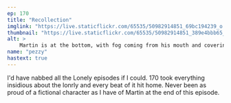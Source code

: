 ```yaml
---
ep: 170
title: "Recollection"
imglink: "https://live.staticflickr.com/65535/50982914851_69bc194239_o.jpg"
thumbnail: "https://live.staticflickr.com/65535/50982914851_389e4bbb65_q.jpg"
alt: >
    Martin is at the bottom, with fog coming from his mouth and covering his eyes. Above his head are three tape recorders. Each one has an opening speech from the episode around it. The fog across his eyes has the words from Martin&#x27;s self proclamation written on it
name: "pezzy"
hastext: true
---
```

I'd have nabbed all the Lonely episodes if I could. 170 took everything insidious about the lonrly and every beat of it hit home. Never been as proud of a fictional character as I have of Martin at the end of this episode. 